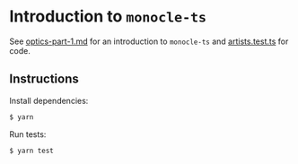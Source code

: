# Introduction to `monocle-ts`

See [optics-part-1.md](./optics-part-1.md) for an introduction to `monocle-ts` and [artists.test.ts](./artists.test.ts) for code.

## Instructions

Install dependencies:

```bash
$ yarn
```

Run tests:

```bash
$ yarn test
```
